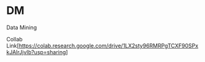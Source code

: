 # DM
Data Mining

Collab Link[https://colab.research.google.com/drive/1LX2sty96RMRPgTCXF90SPxkJAIrJjvIb?usp=sharing]
